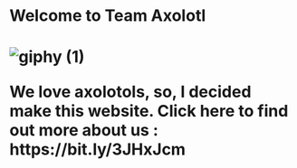 <html>
<h1> Welcome to Team Axolotl <h1/>


![giphy (1)](https://user-images.githubusercontent.com/78974681/159978342-749de110-8c58-4261-b31f-93310b0faa14.gif) 

<p> We love axolotols, so, I decided make this website. Click here to find out more about us : https://bit.ly/3JHxJcm <p/>
<html/>